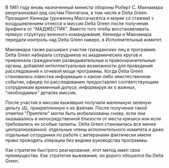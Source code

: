 В 1961 году вновь назначенный министр обороны Роберт С. Макнамара реорганизовал ряд систем Пентагона, в том числе и Delta Green. Президент Кеннеди (уроженец Массачусетса и моряк со стажем) с воодушевлением отнесся к миссии Delta Green после получения брифинга от "МАДЖЕСТИК". Вместо того чтобы восстанавливать прямую структуру военного командования, Кеннеди и Макнамара передали контроль над Delta Green наверх, в Исполнительный комитет.

Макнамара также расширил участие гражданских лиц в программе. Delta Green набирала сотрудников из академических кругов и привлекала гражданские разведывательные и правоохранительные органы, добавляя интеллектуальные возможности для проведения расследований к огневой мощи программы. Когда Delta Green становилась известна информация о каком-либо неестественном событии, офицер по расследованию предоставлял соответствующим сотрудникам временный допуск, информируя их о важных, "необходимых" деталях миссии.

После участия в миссии выжившие получали маленькую зеленую дельту (Δ), прикрепленную к их файлам. После получения такой отметки "Приятели" могли быть мобилизованы снова, если они оказывались в непосредственной близости от места кризиса или если требовались их особые таланты. Delta Green становилась все менее централизованной: отдельные члены исполнительного комитета и даже отдельные сотрудники по работе с ветеранами фактически имели право проводить операции без ведома руководства программы.

Как стратегия быстрого реагирования, этот метод имел свои преимущества. Как стратегия выживания, он дорого обошелся бы Delta Green.